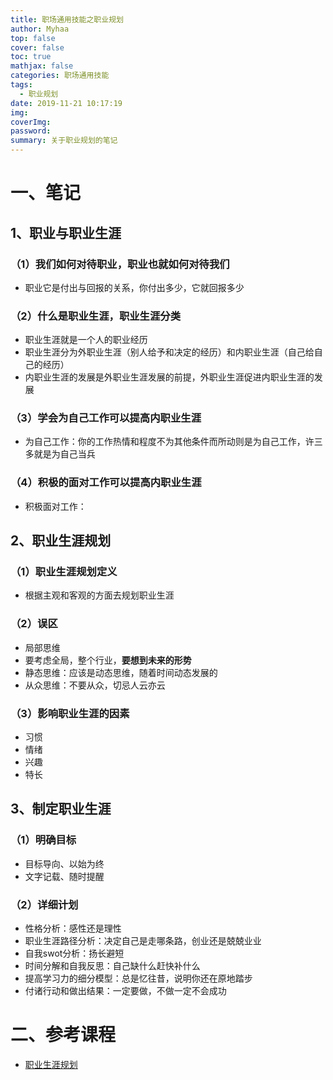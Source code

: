 ```yaml
---
title: 职场通用技能之职业规划
author: Myhaa
top: false
cover: false
toc: true
mathjax: false
categories: 职场通用技能
tags:
  - 职业规划
date: 2019-11-21 10:17:19
img:
coverImg:
password:
summary: 关于职业规划的笔记
---
```


# 一、笔记

## 1、职业与职业生涯

### （1）我们如何对待职业，职业也就如何对待我们

* 职业它是付出与回报的关系，你付出多少，它就回报多少

### （2）什么是职业生涯，职业生涯分类

* 职业生涯就是一个人的职业经历
* 职业生涯分为外职业生涯（别人给予和决定的经历）和内职业生涯（自己给自己的经历）
* 内职业生涯的发展是外职业生涯发展的前提，外职业生涯促进内职业生涯的发展

### （3）学会为自己工作可以提高内职业生涯

* 为自己工作：你的工作热情和程度不为其他条件而所动则是为自己工作，许三多就是为自己当兵

### （4）积极的面对工作可以提高内职业生涯

* 积极面对工作：

## 2、职业生涯规划

### （1）职业生涯规划定义

* 根据主观和客观的方面去规划职业生涯

### （2）误区

* 局部思维
* 要考虑全局，整个行业，**要想到未来的形势**
* 静态思维：应该是动态思维，随着时间动态发展的
* 从众思维：不要从众，切忌人云亦云

### （3）影响职业生涯的因素

* 习惯
* 情绪
* 兴趣
* 特长

## 3、制定职业生涯

### （1）明确目标

* 目标导向、以始为终
* 文字记载、随时提醒

### （2）详细计划

* 性格分析：感性还是理性
* 职业生涯路径分析：决定自己是走哪条路，创业还是兢兢业业
* 自我swot分析：扬长避短
* 时间分解和自我反思：自己缺什么赶快补什么
* 提高学习力的细分模型：总是忆往昔，说明你还在原地踏步
* 付诸行动和做出结果：一定要做，不做一定不会成功

# 二、参考课程

* [职业生涯规划](<https://study.163.com/course/courseMain.htm?courseId=1003599028>)